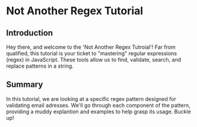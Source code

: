 # Not Another Regex Tutorial

## Introduction

Hey there, and welcome to the 'Not Another Regex Tutroial'! Far from qualified, this tutorial is your ticket to "mastering" regular expressions (regex) in JavaScript. These tools allow us to find, validate, search, and replace patterns in a string.

## Summary

In this tutorial, we are looking at a specific regex pattern designed for validating email adresses. We'll go through each component of the pattern, providing a muddy explantion and examples to help grasp its usage. Buckle up!
